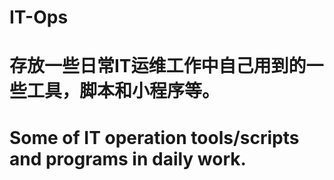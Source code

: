 # IT-Ops
# 存放一些日常IT运维工作中自己用到的一些工具，脚本和小程序等。
# Some of IT operation tools/scripts and programs in daily work.
